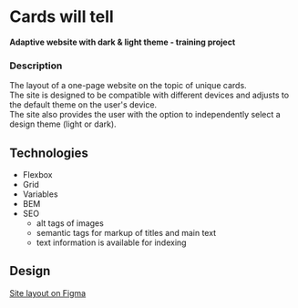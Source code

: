# Cards will tell
**Adaptive website with dark & light theme - training project**

### Description
The layout of a one-page website on the topic of unique cards.<br>
The site is designed to be compatible with different devices and adjusts to the default theme on the user's device.<br>
The site also provides the user with the option to independently select a design theme (light or dark).

## Technologies
- Flexbox
- Grid
- Variables
- BEM
- SEO
    - alt tags of images
    - semantic tags for markup of titles and main text
    - text information is available for indexing

## Design
[Site layout on Figma](https://www.figma.com/file/vh4FQCJ4zfeOS469C1N6c4/%235-%D0%9A%D0%B0%D1%80%D1%82%D1%8B-%D0%BF%D0%BE%D0%B4%D1%81%D0%BA%D0%B0%D0%B6%D1%83%D1%82-(Copy)?type=design&node-id=411%3A2&mode=design&t=Cc8Yv7qtyEIn6D3X-1 "Figma layout")

